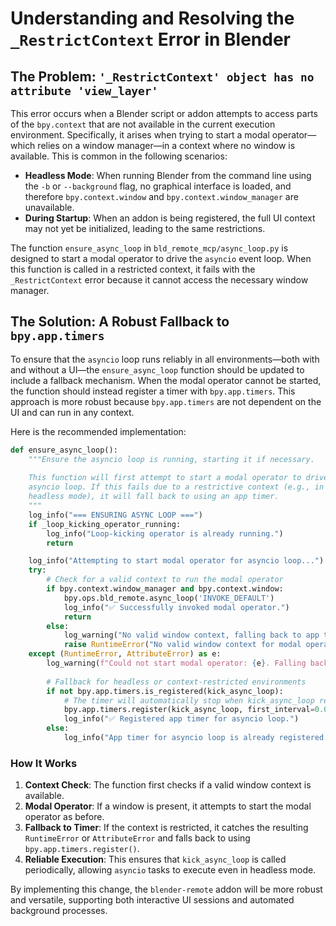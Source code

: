 # Understanding and Resolving the `_RestrictContext` Error in Blender

## The Problem: `'_RestrictContext' object has no attribute 'view_layer'`

This error occurs when a Blender script or addon attempts to access parts of the `bpy.context` that are not available in the current execution environment. Specifically, it arises when trying to start a modal operator—which relies on a window manager—in a context where no window is available. This is common in the following scenarios:

- **Headless Mode**: When running Blender from the command line using the `-b` or `--background` flag, no graphical interface is loaded, and therefore `bpy.context.window` and `bpy.context.window_manager` are unavailable.
- **During Startup**: When an addon is being registered, the full UI context may not yet be initialized, leading to the same restrictions.

The function `ensure_async_loop` in `bld_remote_mcp/async_loop.py` is designed to start a modal operator to drive the `asyncio` event loop. When this function is called in a restricted context, it fails with the `_RestrictContext` error because it cannot access the necessary window manager.

## The Solution: A Robust Fallback to `bpy.app.timers`

To ensure that the `asyncio` loop runs reliably in all environments—both with and without a UI—the `ensure_async_loop` function should be updated to include a fallback mechanism. When the modal operator cannot be started, the function should instead register a timer with `bpy.app.timers`. This approach is more robust because `bpy.app.timers` are not dependent on the UI and can run in any context.

Here is the recommended implementation:

```python
def ensure_async_loop():
    """Ensure the asyncio loop is running, starting it if necessary.
    
    This function will first attempt to start a modal operator to drive the
    asyncio loop. If this fails due to a restrictive context (e.g., in
    headless mode), it will fall back to using an app timer.
    """
    log_info("=== ENSURING ASYNC LOOP ===")
    if _loop_kicking_operator_running:
        log_info("Loop-kicking operator is already running.")
        return

    log_info("Attempting to start modal operator for asyncio loop...")
    try:
        # Check for a valid context to run the modal operator
        if bpy.context.window_manager and bpy.context.window:
            bpy.ops.bld_remote.async_loop('INVOKE_DEFAULT')
            log_info("✅ Successfully invoked modal operator.")
            return
        else:
            log_warning("No valid window context, falling back to app timer.")
            raise RuntimeError("No valid window context for modal operator")
    except (RuntimeError, AttributeError) as e:
        log_warning(f"Could not start modal operator: {e}. Falling back to app timer.")
        
        # Fallback for headless or context-restricted environments
        if not bpy.app.timers.is_registered(kick_async_loop):
            # The timer will automatically stop when kick_async_loop returns False
            bpy.app.timers.register(kick_async_loop, first_interval=0.01)
            log_info("✅ Registered app timer for asyncio loop.")
        else:
            log_info("App timer for asyncio loop is already registered.")
```

### How It Works

1. **Context Check**: The function first checks if a valid window context is available.
2. **Modal Operator**: If a window is present, it attempts to start the modal operator as before.
3. **Fallback to Timer**: If the context is restricted, it catches the resulting `RuntimeError` or `AttributeError` and falls back to using `bpy.app.timers.register()`.
4. **Reliable Execution**: This ensures that `kick_async_loop` is called periodically, allowing `asyncio` tasks to execute even in headless mode.

By implementing this change, the `blender-remote` addon will be more robust and versatile, supporting both interactive UI sessions and automated background processes.
